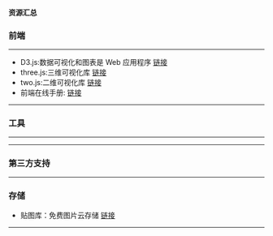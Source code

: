 ﻿#### 资源汇总

### 前端
***
*  D3.js:数据可视化和图表是 Web 应用程序 [链接](https://d3js.org/)
*  three.js:三维可视化库 [链接](https://threejs.org/)
*  two.js:二维可视化库 [链接](https://two.js.org/)
*  前端在线手册: [链接](http://www.jqhtml.com/category/manual)
***

### 工具
***

***

### 第三方支持
***
### 存储
*  贴图库：免费图片云存储 [链接](http://www.tietuku.com/)
***